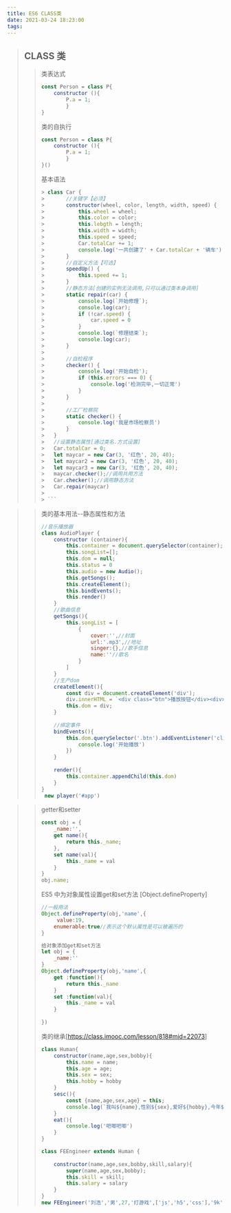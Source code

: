 ```yaml
---
title: ES6 CLASS类
date: 2021-03-24 18:23:00
tags:
---
```

> ## CLASS 类
> > 类表达式
> > ```javascript
> > const Person = class P{
> >     constructor (){
> >         P.a = 1;
> >         }
> > }
> > ```
> > 类的自执行
> > ```javascript
> > const Person = class P{
> >     constructor (){
> >         P.a = 1;
> >         }
> > }()
> > ```
> > 基本语法
> >  ```javascript
> > > class Car {
> > > 		//关键字【必须】
> > > 		constructor(wheel, color, length, width, speed) {
> > > 			this.wheel = wheel;
> > > 			this.color = color;
> > > 			this.lebgth = length;
> > > 			this.width = width;
> > > 			this.speed = speed;
> > > 			Car.totalCar += 1;
> > > 			console.log('一共创建了' + Car.totalCar + '辆车')
> > > 		}
> > > 		//自定义方法【可选】
> > > 		speedUp() {
> > > 			this.speed += 1;
> > > 		}
> > > 		//静态方法[创建的实例无法调用,只可以通过类本身调用]
> > > 		static repair(car) {
> > > 			console.log(`开始修理`);
> > > 			console.log(car);
> > > 			if (!car.speed) {
> > > 				car.speed = 0
> > > 			}
> > > 			console.log(`修理结束`);
> > > 			console.log(car);
> > > 		}
> > > 
> > > 		//自检程序
> > > 		checker() {
> > > 			console.log('开始自检');
> > > 			if (this.errors === 0) {
> > > 				console.log('检测完毕,一切正常')
> > > 			}
> > > 		}
> > > 
> > > 		//工厂检察院
> > > 		static checker() {
> > > 			console.log('我是市场检察员')
> > > 		}
> > > 	}
> > > 	//设置静态属性[通过类名.方式设置]
> > > 	Car.totalCar = 0;
> > > 	let maycar = new Car(3, '红色', 20, 40);
> > > 	let maycar2 = new Car(3, '红色', 20, 40);
> > > 	let maycar3 = new Car(3, '红色', 20, 40);
> > > 	maycar.checker();//调用共用方法
> > > 	Car.checker();//调用静态方法
> > > 	Car.repair(maycar)
> > > 
> > > ```
> >  ```

> > 类的基本用法--静态属性和方法
> >
> > ```javascript
> > //音乐播放器
> > class AudioPlayer {
> >     constructor (container){
> >         this.container = document.querySelector(container);
> >         this.songList=[];
> >         this.dom = null;
> >         this.status = 0
> >         this.audio = new Audio();
> >         this.getSongs();
> >         this.createElement();
> >         this.bindEvents();
> >         this.render()
> >     }
> >     //歌曲信息
> >     getSongs(){
> >         this.songList = [
> >             {
> >                 cover:'',//封面
> >        			url:'.mp3',//地址
> >                 singer:{},//歌手信息
> >                 name:''//歌名
> >             }
> >         ]
> >     }
> >     //生产dom
> >     createElement(){
> >         const div = document.createElement('div');
> >         div.innerHTML = `<div class="btn">播放按钮</div><div>进度条</div>`;
> >         this.dom = div;
> >     }
> >     
> >     //绑定事件
> >     bindEvents(){
> >         this.dom.querySelector('.btn').addEventListener('click',res=>{
> >             console.log('开始播放')
> >         })
> >     }
> >     
> >     render(){
> >         this.container.appendChild(this.dom)
> >     }
> > }
> >  new player('#app')
> > ```

> > getter和setter
> >
> > ```javascript
> > const obj = {
> >     _name:'',
> >     get name(){
> >         return this._name;
> >     },
> >     set name(val){
> >         this._name = val
> >     }
> > }
> > obj.name;
> > ```
> >
> > ES5 中为对象属性设置get和set方法  [Object.defineProperty]
> >
> > ```javascript
> > //一般用法
> > Object.defineProperty(obj,'name',{
> >      value:19,
> >     enumerable:true//表示这个默认属性是可以被遍历的
> > }
> > 
> > 给对象添加get和set方法                      
> > let obj = {
> >     _name:''
> > }
> > Object.defineProperty(obj,'name',{
> >     get :function(){
> >         return this._name
> >     }
> >     set :function(val){
> >     	this._name = val
> > 	}
> >    
> > })
> > ```
> >
> > 类的继承[<https://class.imooc.com/lesson/818#mid=22073>]
> >
> > ```javascript
> > class Human{
> >     constructor(name,age,sex,bobby){
> >         this.name = name;
> >         this.age = age;
> >         this.sex = sex;
> >         this.hobby = hobby
> >     }
> >     sesc(){
> >         const {name,age,sex,age} = this;
> >         console.log(`我叫${name},性别${sex},爱好${hobby},今年${age}`)
> >     }
> >     eat(){
> >         console.log('吧唧吧唧')
> >     }
> > }
> > 
> > class FEEngineer extends Human {
> >     
> >     constructor(name,age,sex,bobby,skill,salary){
> >         super(name,age,sex,bobby);
> >         this.skill = skill;
> >         this.salary = salary
> >     }
> > } 
> > new FEEngineer('刘浩','男',27,'打游戏',['js','h5','css'],'9k')
> > 
> > ```
